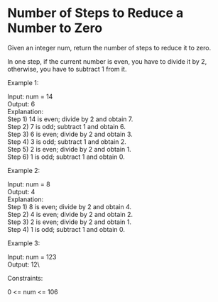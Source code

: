 # Number of Steps to Reduce a Number to Zero

Given an integer num, return the number of steps to reduce it to zero.

In one step, if the current number is even, you have to divide it by 2, otherwise, you have to subtract 1 from it.

Example 1:

Input: num = 14\
Output: 6\
Explanation:\
Step 1) 14 is even; divide by 2 and obtain 7.\
Step 2) 7 is odd; subtract 1 and obtain 6.\
Step 3) 6 is even; divide by 2 and obtain 3.\
Step 4) 3 is odd; subtract 1 and obtain 2.\
Step 5) 2 is even; divide by 2 and obtain 1.\
Step 6) 1 is odd; subtract 1 and obtain 0.

Example 2:

Input: num = 8\
Output: 4\
Explanation:\
Step 1) 8 is even; divide by 2 and obtain 4.\
Step 2) 4 is even; divide by 2 and obtain 2.\
Step 3) 2 is even; divide by 2 and obtain 1.\
Step 4) 1 is odd; subtract 1 and obtain 0.

Example 3:

Input: num = 123\
Output: 12\
 
Constraints:

0 <= num <= 106